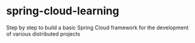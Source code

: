 # spring-cloud-learning
Step by step to build a basic Spring Cloud framework for the development of various distributed projects
